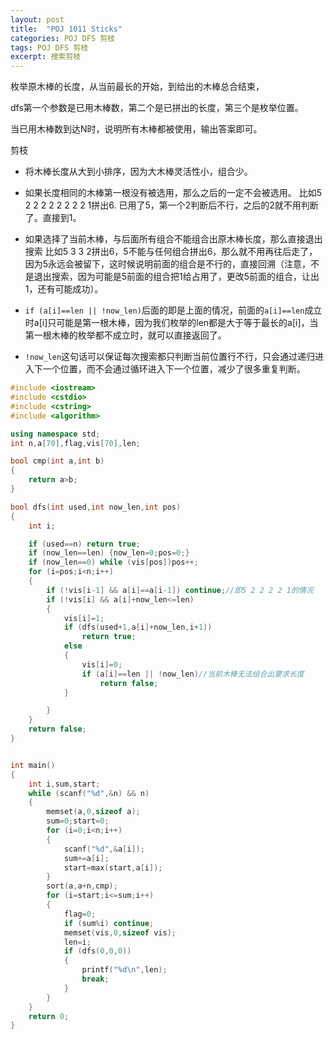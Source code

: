 ```yaml
---
layout: post
title:  "POJ 1011 Sticks"
categories: POJ DFS 剪枝
tags: POJ DFS 剪枝
excerpt: 搜索剪枝
---
```


枚举原木棒的长度，从当前最长的开始，到给出的木棒总合结束，

dfs第一个参数是已用木棒数，第二个是已拼出的长度，第三个是枚举位置。

当已用木棒数到达N时，说明所有木棒都被使用，输出答案即可。

剪枝

* 将木棒长度从大到小排序，因为大木棒灵活性小，组合少。
* 如果长度相同的木棒第一根没有被选用，那么之后的一定不会被选用。
比如5 2 2 2 2 2 2 2 2 1拼出6. 已用了5，第一个2判断后不行，之后的2就不用判断了。直接到1。
* 如果选择了当前木棒，与后面所有组合不能组合出原木棒长度，那么直接退出搜索
比如5 3 3 2拼出6，5不能与任何组合拼出6，那么就不用再往后走了，因为5永远会被留下，这时候说明前面的组合是不行的，直接回溯（注意，不是退出搜索，因为可能是5前面的组合把1给占用了，更改5前面的组合，让出1，还有可能成功）。
* `if (a[i]==len || !now_len)`后面的即是上面的情况，前面的`a[i]==len`成立时a[i]只可能是第一根木棒，因为我们枚举的len都是大于等于最长的a[i]，当第一根木棒的枚举都不成立时，就可以直接返回了。

* `!now_len`这句话可以保证每次搜索都只判断当前位置行不行，只会通过递归进入下一个位置，而不会通过循环进入下一个位置，减少了很多重复判断。

```c++
#include <iostream>
#include <cstdio>
#include <cstring>
#include <algorithm>

using namespace std;
int n,a[70],flag,vis[70],len;

bool cmp(int a,int b)
{
    return a>b;
}

bool dfs(int used,int now_len,int pos)
{
    int i;

    if (used==n) return true;
    if (now_len==len) {now_len=0;pos=0;}
    if (now_len==0) while (vis[pos])pos++;
    for (i=pos;i<n;i++)
    {
        if (!vis[i-1] && a[i]==a[i-1]) continue;//即5 2 2 2 2 1的情况
        if (!vis[i] && a[i]+now_len<=len)
        {
            vis[i]=1;
            if (dfs(used+1,a[i]+now_len,i+1))
                return true;
            else
            {
                vis[i]=0;
                if (a[i]==len || !now_len)//当前木棒无法组合出要求长度
                    return false;
            }

        }
    }
    return false;
}


int main()
{
    int i,sum,start;
    while (scanf("%d",&n) && n)
    {
        memset(a,0,sizeof a);
        sum=0;start=0;
        for (i=0;i<n;i++)
        {
            scanf("%d",&a[i]);
            sum+=a[i];
            start=max(start,a[i]);
        }
        sort(a,a+n,cmp);
        for (i=start;i<=sum;i++)
        {
            flag=0;
            if (sum%i) continue;
            memset(vis,0,sizeof vis);
            len=i;
            if (dfs(0,0,0))
            {
                printf("%d\n",len);
                break;
            }
        }
    }
    return 0;
}
```
